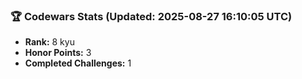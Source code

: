 ### 🏆 Codewars Stats (Updated: 2025-08-27 16:10:05 UTC)

- **Rank:** 8 kyu
- **Honor Points:** 3
- **Completed Challenges:** 1
